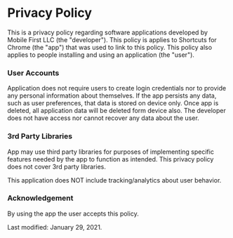 # Privacy Policy

This is a privacy policy regarding software applications developed by Mobile First LLC (the "developer"). This policy is applies to Shortcuts for Chrome (the "app") that was used to link to this policy. This policy also applies to people installing and using an application (the "user").

### User Accounts

Application does not require users to create login credentials nor to provide any personal information about themselves. If the app persists any data, such as user preferences, that data is stored on device only. Once app is deleted, all application data will be deleted form device also. The developer does not have access nor cannot recover any data about the user.

### 3rd Party Libraries

App may use third party libraries for purposes of implementing specific features needed by the app to function as intended. This privacy policy does not cover 3rd party libraries.

This application does NOT include tracking/analytics about user behavior.

### Acknowledgement

By using the app the user accepts this policy.

Last modified: January 29, 2021.

